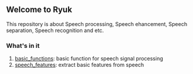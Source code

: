 ## Welcome to Ryuk

This repository is about Speech processing, Speech ehancement, Speech separation, Speech recognition and etc.

### What's in it
1. [basic_functions](https://github.com/DandelionLau/Ryuk/blob/master/base_functions.py): basic function for speech signal processing  
2. [speech_features](https://github.com/DandelionLau/Ryuk/blob/master/speech_features.py): extract basic features from speech  

